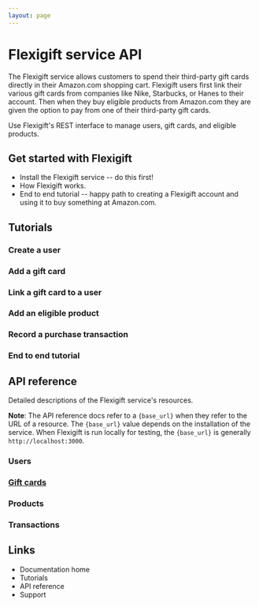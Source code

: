 ```yaml
---
layout: page
---
```


# Flexigift service API

The Flexigift service allows customers to spend their third-party gift cards directly in their Amazon.com shopping cart. Flexigift users first link their various gift cards from companies like Nike, Starbucks, or Hanes to their account. Then when they buy eligible products from Amazon.com they are given the option to pay from one of their third-party gift cards.

Use Flexigift's REST interface to manage users, gift cards, and eligible products.

## Get started with Flexigift

* Install the Flexigift service -- do this first!
* How Flexigift works. 
* End to end tutorial -- happy path to creating a Flexigift account and using it to buy something at Amazon.com.

## Tutorials

### Create a user

### Add a gift card

### Link a gift card to a user

### Add an eligible product

### Record a purchase transaction

### End to end tutorial

## API reference

Detailed descriptions of the Flexigift service's resources.

**Note**: The API reference docs refer to a `{base_url}` when they
refer to the URL of a resource. The `{base_url}` value depends
on the installation of the service. When Flexigift is run locally for testing, the `{base_url}` is
generally `http://localhost:3000`.

### Users

### [Gift cards](api/gift-cards/index.md)

### Products

### Transactions

## Links

* Documentation home
* Tutorials
* API reference
* Support
